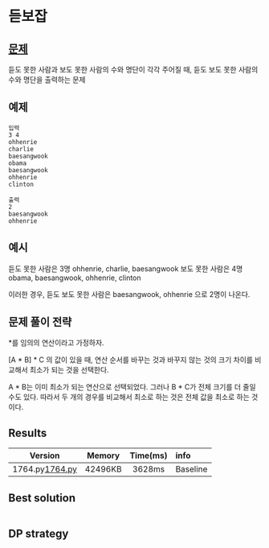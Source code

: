 # 듣보잡

## [문제](https://www.acmicpc.net/problem/1764) 

듣도 못한 사람과 보도 못한 사람의 수와 명단이 각각 주어질 때, 듣도 보도 못한 사람의 수와 명단을 출력하는 문제

## 예제

```
입력
3 4
ohhenrie
charlie
baesangwook
obama
baesangwook
ohhenrie
clinton

출력
2
baesangwook
ohhenrie

```

## 예시

듣도 못한 사람은 3명 ohhenrie, charlie, baesangwook
보도 못한 사람은 4명 obama, baesangwook, ohhenrie, clinton

이러한 경우, 듣도 보도 못한 사람은 baesangwook, ohhenrie 으로 2명이 나온다. 

## 문제 풀이 전략


*를 임의의 연산이라고 가정하자. 

[A * B] * C 의 값이 있을 때, 연산 순서를 바꾸는 것과 바꾸지 않는 것의 크기 차이를 비교해서 최소가 되는 것을 선택한다. 

A * B는 이미 최소가 되는 연산으로 선택되었다. 그러나 B * C가 전체 크기를 더 줄일 수도 있다. 
따라서 두 개의 경우를 비교해서 최소로 하는 것은 전체 값을 최소로 하는 것이다. 

## Results
|Version|Memory|Time(ms)|info|
|:-:|:-:|:-:|:--|
|1764.py[1764.py]()|42496KB|3628ms|Baseline|


## Best solution

```python

```

## DP strategy
```python

```
